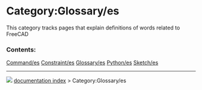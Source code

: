 # Category:Glossary/es
This category tracks pages that explain definitions of words related to FreeCAD

### Contents:

    
  [Command/es](Command/es.md)   [Constraint/es](Constraint/es.md)   [Glossary/es](Glossary/es.md)
  [Python/es](Python/es.md)     [Sketch/es](Sketch/es.md)



---
![](images/Right_arrow.png) [documentation index](../README.md) > Category:Glossary/es
